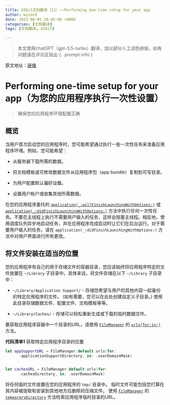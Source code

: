 ```yaml
---
title: UIKit文档翻译（11）——Performing one-time setup for your app
author: wizard
date: 2023-08-05 20:45:00 +0800
categories: [文档翻译]
tags: [文档翻译, UIKit]

---
```


> 本文使用chatGPT（gpt-3.5-turbo）翻译，加以部分人工润色排版，如有问题请在评论区指出
{: .prompt-info }

原文地址：[链接](https://developer.apple.com/documentation/uikit/app_and_environment/responding_to_the_launch_of_your_app/performing_one-time_setup_for_your_app)

# Performing one-time setup for your app（为您的应用程序执行一次性设置）

> 确保您的应用程序环境配置正确

## 概览

当用户首次启动您的应用程序时，您可能希望通过执行一些一次性任务来准备应用程序环境。例如，您可能希望：

* 从服务器下载所需的数据。
  
* 将文档模板或可修改数据文件从应用程序包（app bundle）复制到可写目录。
  
* 为用户配置默认偏好设置。
  
* 设置用户帐户或收集其他所需数据。
  

在您的应用程序委托的 [`application(_:willFinishLaunchingWithOptions:)`](https://developer.apple.com/documentation/uikit/uiapplicationdelegate/1623032-application) 或 [`application(_:didFinishLaunchingWithOptions:)`](https://developer.apple.com/documentation/uikit/uiapplicationdelegate/1622921-application) 方法中执行任何一次性任务。不要在主线程上执行不需要用户输入的任务，这样会阻塞主线程。相反地，使用调度队列异步地启动任务，并在应用程序完成启动时让它们在后台运行。对于需要用户输入的任务，请在 `application(_:didFinishLaunchingWithOptions:)` 方法中对用户界面进行所有更改。

## 将文件安装在适当的位置

您的应用程序有自己的用于存储文件的容器目录，您应该始终将应用程序特定的文件放置在 `~/Library` 子目录中。具体来说，将文件存储在以下 `~/Library` 子目录中：

* `~/Library/Application Support/` - 存储您希望与用户的其他内容一起备份的特定应用程序的文件。 (如有需要，您可以在此处创建自定义子目录。) 使用此目录存储数据文件、配置文件、文档模板等等。
  
* `~/Library/Caches/` - 存储可以轻松重新生成或下载的临时数据文件。
  

要获取应用程序容器中一个目录的URL，请使用 [`FileManager`](https://developer.apple.com/documentation/foundation/filemanager) 的 [`urls(for:in:)`](https://developer.apple.com/documentation/foundation/filemanager/1407726-urls) 方法。

**代码清单1** 获取特定应用程序目录的位置

```swift
let appSupportURL = FileManager.default.urls(for: 
      .applicationSupportDirectory, in: .userDomainMask)


let cachesURL = FileManager.default.urls(for: 
      .cachesDirectory, in: .userDomainMask)
```

将任何临时文件放置在您的应用程序的 `tmp/` 目录中。 临时文件可能包括您打算在其内容被提取和安装到其他地方后删除的压缩文件。 使用 [`FileManager`](https://developer.apple.com/documentation/foundation/filemanager) 的 [`temporaryDirectory`](https://developer.apple.com/documentation/foundation/filemanager/1642996-temporarydirectory) 方法检索应用程序临时目录的URL。
